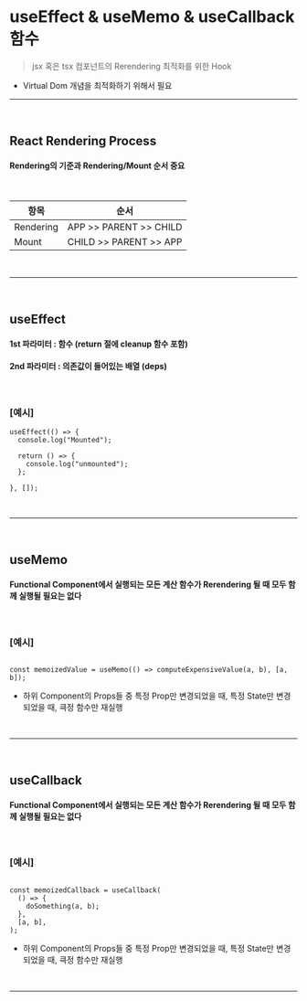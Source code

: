 # useEffect & useMemo & useCallback 함수
> jsx 혹은 tsx 컴포넌트의 Rerendering 최적화를 위한 Hook
* Virtual Dom 개념을 최적화하기 위해서 필요

<hr>
<br>

## React Rendering Process
#### Rendering의 기준과 Rendering/Mount 순서 중요

<br>

|항목|순서|
|---------|---------|
|Rendering|APP >> PARENT >> CHILD|
|Mount|CHILD >> PARENT >> APP|



<br>
<hr>
<br>

## useEffect
#### 1st 파라미터 : 함수 (return 절에 cleanup 함수 포함)
#### 2nd 파라미터 : 의존값이 들어있는 배열 (deps)

<br>

### [예시]
```tsx
useEffect(() => {
  console.log("Mounted");
  
  return () => {
    console.log("unmounted");
  };
  
}, []);
```


<br>
<hr>
<br>

## useMemo
#### Functional Component에서 실행되는 모든 계산 함수가 Rerendering 될 때 모두 함께 실행될 필요는 없다

<br>

### [예시]
```tsx

const memoizedValue = useMemo(() => computeExpensiveValue(a, b), [a, b]);

```
* 하위 Component의 Props들 중 특정 Prop만 변경되었을 때, 특정 State만 변경되었을 때, 큭정 함수만 재실행

<br>
<hr>
<br>

## useCallback
#### Functional Component에서 실행되는 모든 계산 함수가 Rerendering 될 때 모두 함께 실행될 필요는 없다

<br>

### [예시]
```tsx

const memoizedCallback = useCallback(
  () => {
    doSomething(a, b);
  },
  [a, b],
);
```
* 하위 Component의 Props들 중 특정 Prop만 변경되었을 때, 특정 State만 변경되었을 때, 큭정 함수만 재실행

<br>
<hr>
<br>


